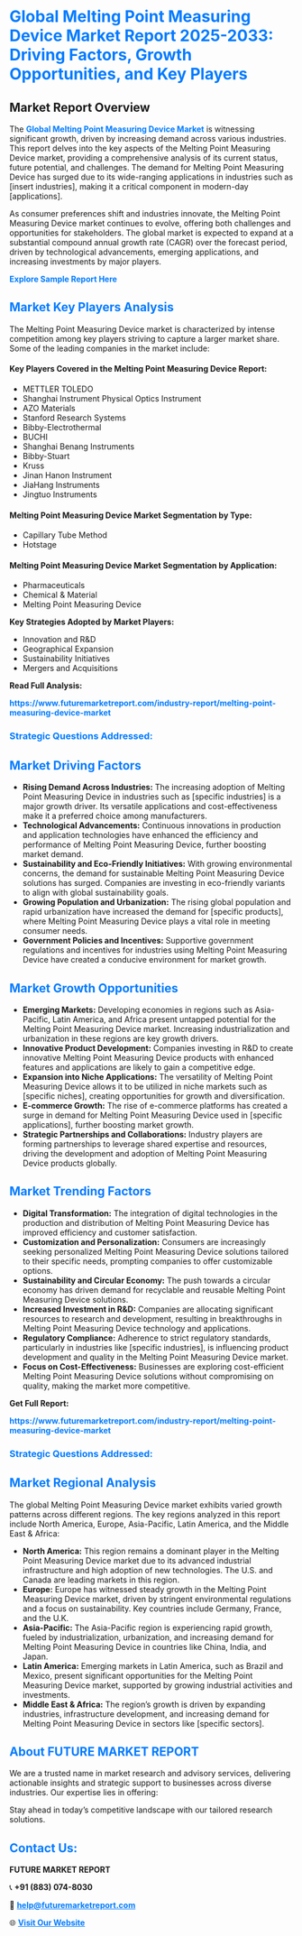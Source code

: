 <h1 style="color: #007BFF;">Global Melting Point Measuring Device Market Report 2025-2033: Driving Factors, Growth Opportunities, and Key Players</h1>

<section id="overview">
<h2>Market Report Overview</h2>
<p>The <a href="https://www.futuremarketreport.com/industry-report/melting-point-measuring-device-market" style="color: #007BFF; text-decoration: none;"><strong>Global Melting Point Measuring Device Market</strong></a> is witnessing significant growth, driven by increasing demand across various industries. This report delves into the key aspects of the Melting Point Measuring Device market, providing a comprehensive analysis of its current status, future potential, and challenges. The demand for Melting Point Measuring Device has surged due to its wide-ranging applications in industries such as [insert industries], making it a critical component in modern-day [applications].</p>
<p>As consumer preferences shift and industries innovate, the Melting Point Measuring Device market continues to evolve, offering both challenges and opportunities for stakeholders. The global market is expected to expand at a substantial compound annual growth rate (CAGR) over the forecast period, driven by technological advancements, emerging applications, and increasing investments by major players.</p>
</section>

<section id="overview">
<p><a href="https://www.futuremarketreport.com/request-sample/reportId=128593" style="color: #007BFF; text-decoration: none;"><strong>Explore Sample Report Here</strong></a></p>
</section>

<section id="key-players">
<h2 style="color: #007BFF;">Market Key Players Analysis</h2>
<p>The Melting Point Measuring Device market is characterized by intense competition among key players striving to capture a larger market share. Some of the leading companies in the market include:</p>
<h4>Key Players Covered in the Melting Point Measuring Device Report:</h4>
<ul><li>METTLER TOLEDO</li><li>Shanghai Instrument Physical Optics Instrument</li><li>AZO Materials</li><li>Stanford Research Systems</li><li>Bibby-Electrothermal</li><li>BUCHI</li><li>Shanghai Benang Instruments</li><li>Bibby-Stuart</li><li>Kruss</li><li>Jinan Hanon Instrument</li><li>JiaHang Instruments</li><li>Jingtuo Instruments</li></ul>
<h4>Melting Point Measuring Device Market Segmentation by Type:</h4>
<ul><li>Capillary Tube Method</li><li>Hotstage</li></ul>

<h4>Melting Point Measuring Device Market Segmentation by Application:</h4>
<ul><li>Pharmaceuticals</li><li>Chemical &amp; Material</li><li>Melting Point Measuring Device</li></ul>
<p><strong>Key Strategies Adopted by Market Players:</strong></p>
<ul>
<li>Innovation and R&D</li>
<li>Geographical Expansion</li>
<li>Sustainability Initiatives</li>
<li>Mergers and Acquisitions</li>
</ul>
</section>

<section>
<p><strong>Read Full Analysis: </strong></p><a href="https://www.futuremarketreport.com/industry-report/melting-point-measuring-device-market" style="color: #007BFF; text-decoration: none;"><strong>https://www.futuremarketreport.com/industry-report/melting-point-measuring-device-market</strong></a>
<h3 style="color: #007BFF;">Strategic Questions Addressed:</h3>
</section>

<section id="driving-factors">
<h2 style="color: #007BFF;">Market Driving Factors</h2>
<ul>
<li><strong>Rising Demand Across Industries:</strong> The increasing adoption of Melting Point Measuring Device in industries such as [specific industries] is a major growth driver. Its versatile applications and cost-effectiveness make it a preferred choice among manufacturers.</li>
<li><strong>Technological Advancements:</strong> Continuous innovations in production and application technologies have enhanced the efficiency and performance of Melting Point Measuring Device, further boosting market demand.</li>
<li><strong>Sustainability and Eco-Friendly Initiatives:</strong> With growing environmental concerns, the demand for sustainable Melting Point Measuring Device solutions has surged. Companies are investing in eco-friendly variants to align with global sustainability goals.</li>
<li><strong>Growing Population and Urbanization:</strong> The rising global population and rapid urbanization have increased the demand for [specific products], where Melting Point Measuring Device plays a vital role in meeting consumer needs.</li>
<li><strong>Government Policies and Incentives:</strong> Supportive government regulations and incentives for industries using Melting Point Measuring Device have created a conducive environment for market growth.</li>
</ul>
</section>

<section id="growth-opportunities">
<h2 style="color: #007BFF;">Market Growth Opportunities</h2>
<ul>
<li><strong>Emerging Markets:</strong> Developing economies in regions such as Asia-Pacific, Latin America, and Africa present untapped potential for the Melting Point Measuring Device market. Increasing industrialization and urbanization in these regions are key growth drivers.</li>
<li><strong>Innovative Product Development:</strong> Companies investing in R&D to create innovative Melting Point Measuring Device products with enhanced features and applications are likely to gain a competitive edge.</li>
<li><strong>Expansion into Niche Applications:</strong> The versatility of Melting Point Measuring Device allows it to be utilized in niche markets such as [specific niches], creating opportunities for growth and diversification.</li>
<li><strong>E-commerce Growth:</strong> The rise of e-commerce platforms has created a surge in demand for Melting Point Measuring Device used in [specific applications], further boosting market growth.</li>
<li><strong>Strategic Partnerships and Collaborations:</strong> Industry players are forming partnerships to leverage shared expertise and resources, driving the development and adoption of Melting Point Measuring Device products globally.</li>
</ul>
</section>

<section id="trending-factors">
<h2 style="color: #007BFF;">Market Trending Factors</h2>
<ul>
<li><strong>Digital Transformation:</strong> The integration of digital technologies in the production and distribution of Melting Point Measuring Device has improved efficiency and customer satisfaction.</li>
<li><strong>Customization and Personalization:</strong> Consumers are increasingly seeking personalized Melting Point Measuring Device solutions tailored to their specific needs, prompting companies to offer customizable options.</li>
<li><strong>Sustainability and Circular Economy:</strong> The push towards a circular economy has driven demand for recyclable and reusable Melting Point Measuring Device solutions.</li>
<li><strong>Increased Investment in R&D:</strong> Companies are allocating significant resources to research and development, resulting in breakthroughs in Melting Point Measuring Device technology and applications.</li>
<li><strong>Regulatory Compliance:</strong> Adherence to strict regulatory standards, particularly in industries like [specific industries], is influencing product development and quality in the Melting Point Measuring Device market.</li>
<li><strong>Focus on Cost-Effectiveness:</strong> Businesses are exploring cost-efficient Melting Point Measuring Device solutions without compromising on quality, making the market more competitive.</li>
</ul>
</section>

<section>
<p><strong>Get Full Report: </strong></p><a href="https://www.futuremarketreport.com/industry-report/melting-point-measuring-device-market" style="color: #007BFF; text-decoration: none;"><strong>https://www.futuremarketreport.com/industry-report/melting-point-measuring-device-market</strong></a>
<h3 style="color: #007BFF;">Strategic Questions Addressed:</h3>
</section>


<section id="regional-analysis">
<h2 style="color: #007BFF;">Market Regional Analysis</h2>
<p>The global Melting Point Measuring Device market exhibits varied growth patterns across different regions. The key regions analyzed in this report include North America, Europe, Asia-Pacific, Latin America, and the Middle East & Africa:</p>
<ul>
<li><strong>North America:</strong> This region remains a dominant player in the Melting Point Measuring Device market due to its advanced industrial infrastructure and high adoption of new technologies. The U.S. and Canada are leading markets in this region.</li>
<li><strong>Europe:</strong> Europe has witnessed steady growth in the Melting Point Measuring Device market, driven by stringent environmental regulations and a focus on sustainability. Key countries include Germany, France, and the U.K.</li>
<li><strong>Asia-Pacific:</strong> The Asia-Pacific region is experiencing rapid growth, fueled by industrialization, urbanization, and increasing demand for Melting Point Measuring Device in countries like China, India, and Japan.</li>
<li><strong>Latin America:</strong> Emerging markets in Latin America, such as Brazil and Mexico, present significant opportunities for the Melting Point Measuring Device market, supported by growing industrial activities and investments.</li>
<li><strong>Middle East & Africa:</strong> The region’s growth is driven by expanding industries, infrastructure development, and increasing demand for Melting Point Measuring Device in sectors like [specific sectors].</li>
</ul>
</section>

<footer>
<h2 style="color: #007BFF;">About FUTURE MARKET REPORT</h2>
<p>We are a trusted name in market research and advisory services, delivering actionable insights and strategic support to businesses across diverse industries. Our expertise lies in offering:</p>

<p>Stay ahead in today’s competitive landscape with our tailored research solutions.</p>

<h2 style="color: #007BFF;">Contact Us:</h2>
<p><strong>FUTURE MARKET REPORT</strong></p>
<p>📞 <strong>+91 (883) 074-8030</strong></p>
<p>📧 <strong><a href="mailto:help@futuremarketreport.com" style="color: #007BFF;">help@futuremarketreport.com</a></strong></p>
<p>🌐 <strong><a href="https://www.futuremarketreport.com/" style="color: #007BFF;">Visit Our Website</a></strong></p>
</footer>